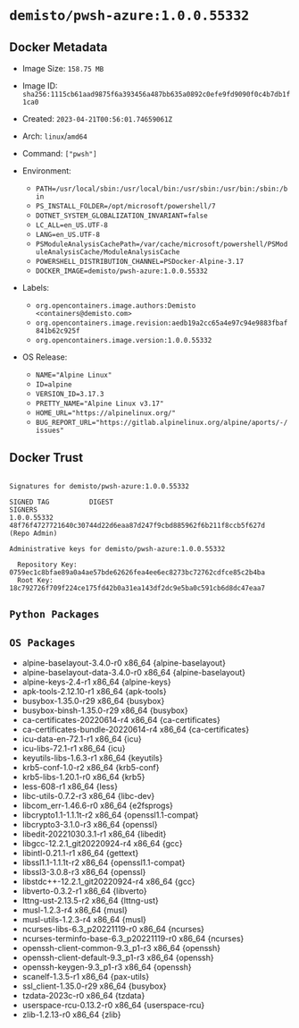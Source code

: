 # `demisto/pwsh-azure:1.0.0.55332`
## Docker Metadata
- Image Size: `158.75 MB`
- Image ID: `sha256:1115cb61aad9875f6a393456a487bb635a0892c0efe9fd9090f0c4b7db1f1ca0`
- Created: `2023-04-21T00:56:01.74659061Z`
- Arch: `linux`/`amd64`
- Command: `["pwsh"]`
- Environment:
  - `PATH=/usr/local/sbin:/usr/local/bin:/usr/sbin:/usr/bin:/sbin:/bin`
  - `PS_INSTALL_FOLDER=/opt/microsoft/powershell/7`
  - `DOTNET_SYSTEM_GLOBALIZATION_INVARIANT=false`
  - `LC_ALL=en_US.UTF-8`
  - `LANG=en_US.UTF-8`
  - `PSModuleAnalysisCachePath=/var/cache/microsoft/powershell/PSModuleAnalysisCache/ModuleAnalysisCache`
  - `POWERSHELL_DISTRIBUTION_CHANNEL=PSDocker-Alpine-3.17`
  - `DOCKER_IMAGE=demisto/pwsh-azure:1.0.0.55332`
- Labels:
  - `org.opencontainers.image.authors:Demisto <containers@demisto.com>`
  - `org.opencontainers.image.revision:aedb19a2cc65a4e97c94e9883fbaf841b62c925f`
  - `org.opencontainers.image.version:1.0.0.55332`

- OS Release:
  - `NAME="Alpine Linux"`
  - `ID=alpine`
  - `VERSION_ID=3.17.3`
  - `PRETTY_NAME="Alpine Linux v3.17"`
  - `HOME_URL="https://alpinelinux.org/"`
  - `BUG_REPORT_URL="https://gitlab.alpinelinux.org/alpine/aports/-/issues"`

## Docker Trust
```

Signatures for demisto/pwsh-azure:1.0.0.55332

SIGNED TAG          DIGEST                                                             SIGNERS
1.0.0.55332         48f76f4727721640c30744d22d6eaa87d247f9cbd885962f6b211f8ccb5f627d   (Repo Admin)

Administrative keys for demisto/pwsh-azure:1.0.0.55332

  Repository Key:	0759ec1c8bfae89a0a4ae57bde62626fea4ee6ec8273bc72762cdfce85c2b4ba
  Root Key:	18c792726f709f224ce175fd42b0a31ea143df2dc9e5ba0c591cb6d8dc47eaa7

```

## `Python Packages`


## `OS Packages`

* alpine-baselayout-3.4.0-r0 x86_64 {alpine-baselayout}
* alpine-baselayout-data-3.4.0-r0 x86_64 {alpine-baselayout}
* alpine-keys-2.4-r1 x86_64 {alpine-keys}
* apk-tools-2.12.10-r1 x86_64 {apk-tools}
* busybox-1.35.0-r29 x86_64 {busybox}
* busybox-binsh-1.35.0-r29 x86_64 {busybox}
* ca-certificates-20220614-r4 x86_64 {ca-certificates}
* ca-certificates-bundle-20220614-r4 x86_64 {ca-certificates}
* icu-data-en-72.1-r1 x86_64 {icu}
* icu-libs-72.1-r1 x86_64 {icu}
* keyutils-libs-1.6.3-r1 x86_64 {keyutils}
* krb5-conf-1.0-r2 x86_64 {krb5-conf}
* krb5-libs-1.20.1-r0 x86_64 {krb5}
* less-608-r1 x86_64 {less}
* libc-utils-0.7.2-r3 x86_64 {libc-dev}
* libcom_err-1.46.6-r0 x86_64 {e2fsprogs}
* libcrypto1.1-1.1.1t-r2 x86_64 {openssl1.1-compat}
* libcrypto3-3.1.0-r3 x86_64 {openssl}
* libedit-20221030.3.1-r1 x86_64 {libedit}
* libgcc-12.2.1_git20220924-r4 x86_64 {gcc}
* libintl-0.21.1-r1 x86_64 {gettext}
* libssl1.1-1.1.1t-r2 x86_64 {openssl1.1-compat}
* libssl3-3.0.8-r3 x86_64 {openssl}
* libstdc++-12.2.1_git20220924-r4 x86_64 {gcc}
* libverto-0.3.2-r1 x86_64 {libverto}
* lttng-ust-2.13.5-r2 x86_64 {lttng-ust}
* musl-1.2.3-r4 x86_64 {musl}
* musl-utils-1.2.3-r4 x86_64 {musl}
* ncurses-libs-6.3_p20221119-r0 x86_64 {ncurses}
* ncurses-terminfo-base-6.3_p20221119-r0 x86_64 {ncurses}
* openssh-client-common-9.3_p1-r3 x86_64 {openssh}
* openssh-client-default-9.3_p1-r3 x86_64 {openssh}
* openssh-keygen-9.3_p1-r3 x86_64 {openssh}
* scanelf-1.3.5-r1 x86_64 {pax-utils}
* ssl_client-1.35.0-r29 x86_64 {busybox}
* tzdata-2023c-r0 x86_64 {tzdata}
* userspace-rcu-0.13.2-r0 x86_64 {userspace-rcu}
* zlib-1.2.13-r0 x86_64 {zlib}
